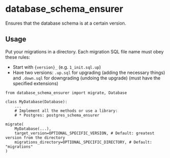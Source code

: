 # database\_schema\_ensurer

Ensures that the database schema is at a certain version.

## Usage

Put your migrations in a directory. Each migration SQL file name must obey these rules:
* Start with `{version}_` (e.g. `1_init.sql.up`)
* Have two versions: `.up.sql` for upgrading (adding the necessary things) and `.down.sql` for downgrading (undoing the upgrade) (must have the specified extensions)

```
from database_schema_ensurer import migrate, Database

class MyDatabase(Database):
    ...
    # Implement all the methods or use a library:
    # * Postgres: postgres_schema_ensurer

migrate(
    MyDatabase(...),
    target_version=OPTIONAL_SPECIFIC_VERSION, # Default: greatest version from the directory
    migrations_directory=OPTIONAL_SPECIFIC_DIRECTORY, # Default: "migrations"
)
```
